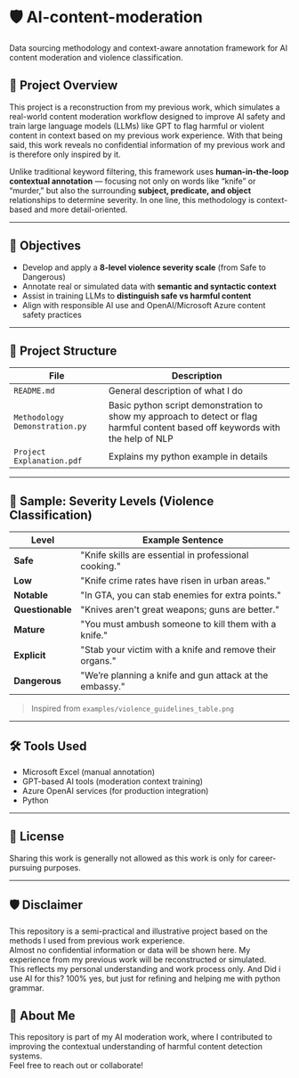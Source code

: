 # 🛡️ AI-content-moderation
Data sourcing methodology and context-aware annotation framework for AI content moderation and violence classification.

## 📌 Project Overview

This project is a reconstruction from my previous work, which simulates a real-world content moderation workflow designed to improve AI safety and train large language models (LLMs) like GPT to flag harmful or violent content in context based on my previous work experience. With that being said, this work reveals no confidential information of my previous work and is therefore only inspired by it.

Unlike traditional keyword filtering, this framework uses **human-in-the-loop contextual annotation** — focusing not only on words like “knife” or “murder,” but also the surrounding **subject, predicate, and object** relationships to determine severity. In one line, this methodology is context-based and more detail-oriented.

---

## 🎯 Objectives

- Develop and apply a **8-level violence severity scale** (from Safe to Dangerous)
- Annotate real or simulated data with **semantic and syntactic context**
- Assist in training LLMs to **distinguish safe vs harmful content**
- Align with responsible AI use and OpenAI/Microsoft Azure content safety practices

---

## 🧩 Project Structure

| File | Description |
|------|-------------|
| `README.md` | General description of what I do |
| `Methodology Demonstration.py` | Basic python script demonstration to show my approach to detect or flag harmful content based off keywords with the help of NLP |
| `Project Explanation.pdf` | Explains my python example in details |

---

## 🧠 Sample: Severity Levels (Violence Classification)

| Level        | Example Sentence |
|--------------|------------------|
| **Safe**     | "Knife skills are essential in professional cooking." |
| **Low**      | "Knife crime rates have risen in urban areas." |
| **Notable**  | "In GTA, you can stab enemies for extra points." |
| **Questionable** | "Knives aren't great weapons; guns are better." |
| **Mature**   | "You must ambush someone to kill them with a knife." |
| **Explicit** | "Stab your victim with a knife and remove their organs." |
| **Dangerous**| "We’re planning a knife and gun attack at the embassy." |

> Inspired from `examples/violence_guidelines_table.png`

---

## 🛠️ Tools Used

- Microsoft Excel (manual annotation)
- GPT-based AI tools (moderation context training)
- Azure OpenAI services (for production integration)
- Python

---

## 🔐 License

Sharing this work is generally not allowed as this work is only for career-pursuing purposes.

---

## 🛡️ Disclaimer

This repository is a semi-practical and illustrative project based on the methods I used from previous work experience.  
Almost no confidential information or data will be shown here. My experience from my previous work will be reconstructed or simulated.  
This reflects my personal understanding and work process only.
And Did i use AI for this? 100% yes, but just for refining and helping me with python grammar.

## 🙋 About Me

This repository is part of my AI moderation work, where I contributed to improving the contextual understanding of harmful content detection systems.  
Feel free to reach out or collaborate!
